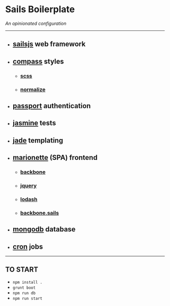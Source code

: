 # Sails Boilerplate

*An opinionated configuration*

***

* ## [sailsjs](http://sailsjs.org/#/) web framework

* ## [compass](http://compass-style.org/) styles

  * ### [scss](http://sass-lang.com/)
  
  * ### [normalize](http://necolas.github.io/normalize.css/)
  
* ## [passport](http://passportjs.org/) authentication

* ## [jasmine](http://jasmine.github.io/2.1/introduction.html) tests

* ## [jade](http://jade-lang.com/) templating

* ## [marionette](http://marionettejs.com/) (SPA) frontend

  * ### [backbone](http://backbonejs.org/)
  
  * ### [jquery](http://jquery.com/)
  
  * ### [lodash](https://lodash.com/)
  
  * ### [backbone.sails](https://github.com/oscarhaggerty/Backbone.Sails)

* ## [mongodb](http://www.mongodb.org/) database

* ## [cron](https://www.npmjs.org/package/cron) jobs

***

## TO START

* `npm install .`
* `grunt boot`
* `npm run db`
* `npm run start`